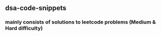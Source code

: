 ## dsa-code-snippets

### mainly consists of solutions to leetcode problems (Medium & Hard difficulty) 